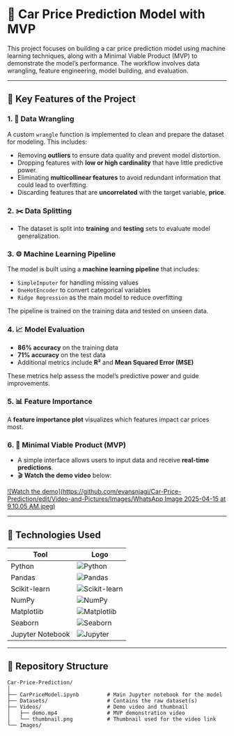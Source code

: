 # 🚗 Car Price Prediction Model with MVP

This project focuses on building a car price prediction model using machine learning techniques, along with a Minimal Viable Product (MVP) to demonstrate the model’s performance. The workflow involves data wrangling, feature engineering, model building, and evaluation.

---

## 🔑 Key Features of the Project

### 1. 🧹 **Data Wrangling**
A custom `wrangle` function is implemented to clean and prepare the dataset for modeling. This includes:
- Removing **outliers** to ensure data quality and prevent model distortion.
- Dropping features with **low or high cardinality** that have little predictive power.
- Eliminating **multicollinear features** to avoid redundant information that could lead to overfitting.
- Discarding features that are **uncorrelated** with the target variable, **price**.

### 2. ✂️ **Data Splitting**
- The dataset is split into **training** and **testing** sets to evaluate model generalization.

### 3. ⚙️ **Machine Learning Pipeline**
The model is built using a **machine learning pipeline** that includes:
- `SimpleImputer` for handling missing values
- `OneHotEncoder` to convert categorical variables
- `Ridge Regression` as the main model to reduce overfitting

The pipeline is trained on the training data and tested on unseen data.

### 4. 📈 **Model Evaluation**
- **86% accuracy** on the training data
- **71% accuracy** on the test data
- Additional metrics include **R²** and **Mean Squared Error (MSE)**

These metrics help assess the model’s predictive power and guide improvements.

### 5. 📊 **Feature Importance**
A **feature importance plot** visualizes which features impact car prices most.

### 6. 🧪 **Minimal Viable Product (MVP)**
- A simple interface allows users to input data and receive **real-time predictions**.
- 🎬 **Watch the demo video** below:

[![Watch the demo](https://github.com/evansnjagi/Car-Price-Prediction/edit/Video-and-Pictures/Images/WhatsApp Image 2025-04-15 at 9.10.05 AM.jpeg)](https://vm.tiktok.com/ZMBgdSsnb/)


---

## 🧰 Technologies Used

| Tool             | Logo                                                                 |
|------------------|----------------------------------------------------------------------|
| Python           | ![Python](https://upload.wikimedia.org/wikipedia/commons/c/c3/Python-logo-notext.svg) |
| Pandas           | ![Pandas](https://upload.wikimedia.org/wikipedia/commons/thumb/e/ed/Pandas_logo.svg/512px-Pandas_logo.svg.png) |
| Scikit-learn     | ![Scikit-learn](https://upload.wikimedia.org/wikipedia/commons/0/05/Scikit_learn_logo_small.svg) |
| NumPy            | ![NumPy](https://upload.wikimedia.org/wikipedia/commons/3/31/NumPy_logo_2020.svg) |
| Matplotlib       | ![Matplotlib](https://matplotlib.org/_static/images/logo2.svg) |
| Seaborn          | ![Seaborn](https://seaborn.pydata.org/_static/logo-wide-lightbg.svg) |
| Jupyter Notebook | ![Jupyter](https://jupyter.org/assets/homepage/main-logo.svg) |

---

## 📁 Repository Structure
```plaintext
Car-Price-Prediction/
│
├── CarPriceModel.ipynb         # Main Jupyter notebook for the model
├── Datasets/                   # Contains the raw dataset(s)
├── Videos/                     # Demo video and thumbnail
│   ├── demo.mp4                # MVP demonstration video
│   └── thumbnail.png           # Thumbnail used for the video link
└── Images/
